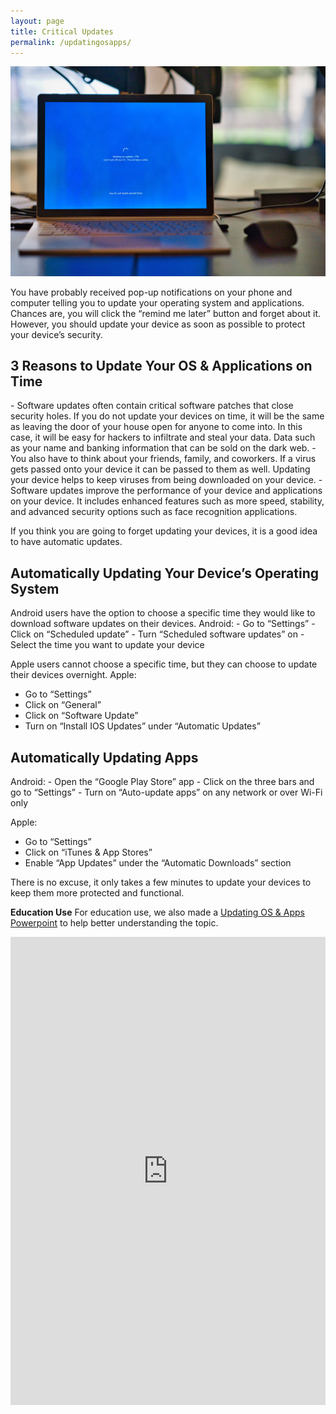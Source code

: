 ```yaml
---
layout: page
title: Critical Updates
permalink: /updatingosapps/
---
```

![Computer](/pic/updating.jpg)

You have probably received pop-up notifications on your phone and computer telling you to update your operating system and applications. Chances are, you will click the “remind me later” button and forget about it. However, you should update your device as soon as possible to protect your device’s security. 

<h2>3 Reasons to Update Your OS & Applications on Time</h2>
- Software updates often contain critical software patches that close security holes. If you do not update your devices on time, it will be the same as leaving the door of your house open for anyone to come into. In this case, it will be easy for hackers to infiltrate and steal your data. Data such as your name and banking information that can be sold on the dark web.
- You also have to think about your friends, family, and coworkers. If a virus gets passed onto your device it can be passed to them as well. Updating your device helps to keep viruses from being downloaded on your device. 
- Software updates improve the performance of your device and applications on your device. It includes enhanced features such as more speed, stability, and advanced security options such as face recognition applications.

If you think you are going to forget updating your devices, it is a good idea to have automatic updates.

<h2>Automatically Updating Your Device’s Operating System</h2>
Android users have the option to choose a specific time they would like to download software updates on their devices.
Android:
- Go to “Settings”
- Click on “Scheduled update”
- Turn “Scheduled software updates” on
- Select the time you want to update your device

Apple users cannot choose a specific time, but they can choose to update their devices overnight.
Apple: 
- Go to “Settings”
- Click on “General”
- Click on “Software Update”
- Turn on “Install IOS Updates” under “Automatic Updates”

<h2>Automatically Updating Apps</h2>
Android:
- Open the “Google Play Store” app
- Click on the three bars and go to “Settings”
- Turn on “Auto-update apps” on any network or over Wi-Fi only

Apple:
- Go to “Settings”
- Click on “iTunes & App Stores”
- Enable “App Updates” under the “Automatic Downloads” section

There is no excuse, it only takes a few minutes to update your devices to keep them more protected and functional. 

**Education Use**
For education use, we also made a [Updating OS & Apps Powerpoint](https://www.slideshare.net/everydaysecurit/updating-operating-systems-and-applications) to help better understanding the topic.

<style>
.responsive-wrap iframe{ max-width: 100%;}
</style>
<div class="responsive-wrap">
<iframe src="https://docs.google.com/presentation/d/e/2PACX-1vTkvXzpxX10HkPjnn98-RmG1KSV9iLloVYEbgBY8DIMNTQPi8Lc31WCsNcrZahopA/embed?start=false&loop=false&delayms=3000" frameborder="0" width="1280" height="749" allowfullscreen="true" mozallowfullscreen="true" webkitallowfullscreen="true"></iframe>
</div>
